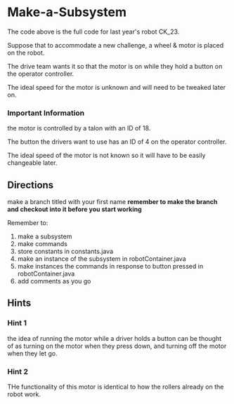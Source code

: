 # Make-a-Subsystem

The code above is the full code for last year's robot CK_23.

Suppose that to accommodate a new challenge, a wheel & motor is placed on the robot.

The drive team wants it so that the motor is on while they hold a button on the operator controller.

The ideal speed for the motor is unknown and will need to be tweaked later on.

### Important Information 

the motor is controlled by a talon with an ID of 18.

The button the drivers want to use has an ID of 4 on the operator controller.

The ideal speed of the motor is not known so it will have to be easily changeable later.

## Directions

make a branch titled with your first name **remember to make the branch and checkout into it before you start working**

Remember to:
1. make a subsystem
2. make commands
3. store constants in constants.java
4. make an instance of the subsystem in robotContainer.java
5. make instances the commands in response to button pressed in robotContainer.java
6. add comments as you go

## Hints

### Hint 1
the idea of running the motor while a driver holds a button can be thought of as turning on the motor when they press down, and turning off the motor when they let go.
### Hint 2
THe functionality of this motor is identical to how the rollers already on the robot work.
